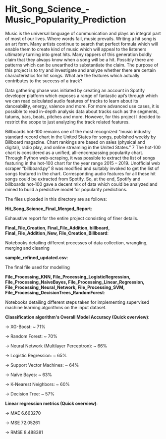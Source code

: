 # Hit_Song_Science_-Music_Popularity_Prediction
Music is the universal language of communication and plays an integral part of most of our lives. Where words fail, music prevails. Writing a hit song is an art form. Many artists continue to search that perfect formula which will enable them to create kind of music which will appeal to the listeners ultimately turning into great hits. Many rappers of this generation boldly claim that they always know when a song will be a hit. Possibly there are patterns which can be unearthed to substantiate the claim. The purpose of this project is to try and investigate and analyze whether there are certain characteristics for hit songs. What are the features which actually contributes to the success of a track?

Data gathering phase was initiated by creating an account in Spotify developer platform which exposes a range of fantastic api’s through which we can read calculated audio features of tracks to learn about its danceability, energy, valence and more. For more advanced use cases, it is possible to read in-depth analysis data about tracks such as the segments, tatums, bars, beats, pitches and more. However, for this project I decided to restrict the scope to just analyzing the track related features.

Billboards hot-100 remains one of the most recognized “music industry standard record chart in the United States for songs, published weekly by Billboard magazine. Chart rankings are based on sales (physical and digital), radio play, and online streaming in the United States.” 7 The hot-100 chart is considered as a unified, all-encompassing popularity chart. Through Python web-scraping, it was possible to extract the list of songs featuring in the hot-100 chart for the year range 2015 – 2019. Unofficial web scraper “billboard.py” 8 was modified and suitably invoked to get the list of songs featured in the chart. Corresponding audio features for all these hit songs could be extracted from Spotify. So, at the end, Spotify and billboards hot-100 gave a decent mix of data which could be analyzed and mined to build a predictive model for popularity predictions.


The files uploaded in this directory are as follows:

**Hit_Song_Science_Final_Merged_Report**: 

Exhaustive report for the entire project consisting of finer details.

**Final_File_Creation, Final_File_Addition, billboard, Final_File_Addition_New, File_Creation_Billboard**: 

Notebooks detailing different processes of data collection, wrangling, merging and cleaning 

**sample_refined_updated.csv**: 

The final file used for modelling

**File_Processing_KNN, File_Processing_LogisticRegression, File_Processing_NaiveBayes, File_Processing_Linear_Regression, File_Processing_Neural_Network, File_Processing_SVM, File_Processing_DecisionTrees_RandomForest**: 

Notebooks detailing different steps taken for implementing supervised machine learning algorithms on the input dataset. 

**Classification algorithm's	Overall Model Accuracy (Quick overview)**:

-> XG-Boost: 	~ 71%

-> Random Forest:	~ 70%

-> Neural Network (Multilayer Perceptron):	~ 66%

-> Logistic Regression: ~ 65%

-> Support Vector Machines: ~ 64%

-> Naïve Bayes:	~ 63%

-> K-Nearest Neighbors:	~ 60%

-> Decision Tree:	~ 57%

**Linear regression metrics (Quick overview)**:

-> MAE	6.663270

-> MSE	72.05261

-> RMSE	8.488381

